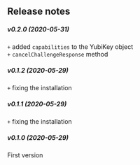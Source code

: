 Release notes
-------------
##### v0.2.0 (2020-05-31)
`+` added `capabilities` to the YubiKey object  
`+` `cancelChallengeResponse` method  

##### v0.1.2 (2020-05-29)
`+` fixing the installation  

##### v0.1.1 (2020-05-29)
`+` fixing the installation  

##### v0.1.0 (2020-05-29)
First version  
